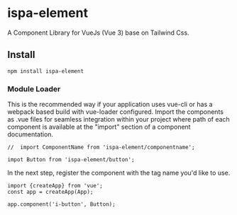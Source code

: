 # ispa-element

A Component Library for VueJs (Vue 3) base on Tailwind Css.

## Install
```
npm install ispa-element
```

### Module Loader
This is the recommended way if your application uses vue-cli or has a webpack based build with vue-loader configured. Import the components as .vue files for seamless integration within your project where path of each component is available at the "import" section of a component documentation.
```
//  import ComponentName from 'ispa-element/componentname';

impot Button from 'ispa-element/button';
```
In the next step, register the component with the tag name you'd like to use.

```
import {createApp} from 'vue';
const app = createApp(App);

app.component('i-button', Button);
```
